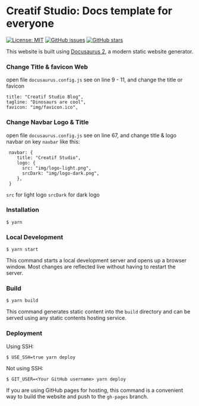 # Creatif Studio: Docs template for everyone

[![License: MIT](https://img.shields.io/badge/License-MIT-yellow.svg)](https://opensource.org/licenses/MIT)
[![GitHub issues](https://img.shields.io/github/issues/creatif-studio/creatif-studio)](https://github.com/creatif-studio/creatif-studio/issues)
[![GitHub stars](https://img.shields.io/github/stars/creatif-studio/creatif-studio)](https://github.com/creatif-studio/creatif-studio/stargazers)

This website is built using [Docusaurus 2](https://docusaurus.io/), a modern static website generator.

### Change Title & favicon Web

open file `docusaurus.config.js` see on line 9 - 11, and change the title or favicon

```
title: "Creatif Studio Blog",
tagline: "Dinosaurs are cool",
favicon: "img/favicon.ico",
```

### Change Navbar Logo & Title

open file `docusaurus.config.js` see on line 67, and change title & logo navbar on key `navbar` like this:

```
 navbar: {
    title: "Creatif Studio",
    logo: {
      src: "img/logo-light.png",
      srcDark: "img/logo-dark.png",
    },
 }
```

`src` for light logo
`srcDark` for dark logo

### Installation

```
$ yarn
```

### Local Development

```
$ yarn start
```

This command starts a local development server and opens up a browser window. Most changes are reflected live without having to restart the server.

### Build

```
$ yarn build
```

This command generates static content into the `build` directory and can be served using any static contents hosting service.

### Deployment

Using SSH:

```
$ USE_SSH=true yarn deploy
```

Not using SSH:

```
$ GIT_USER=<Your GitHub username> yarn deploy
```

If you are using GitHub pages for hosting, this command is a convenient way to build the website and push to the `gh-pages` branch.
